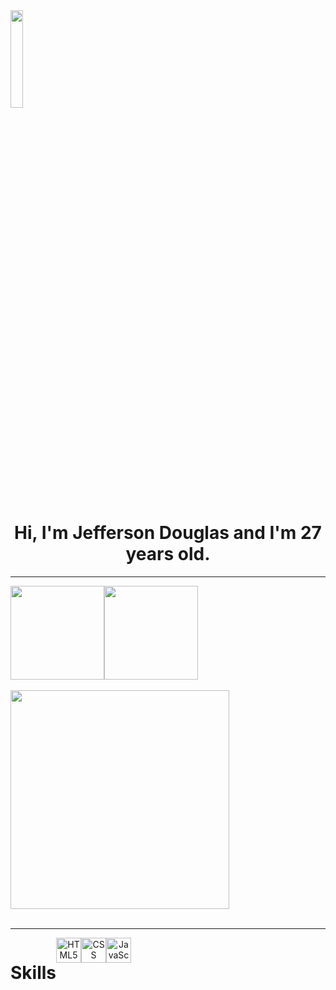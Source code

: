 <div>
<img width="20%" src="https://user-images.githubusercontent.com/96750685/151458627-4df208cb-3145-4c0e-841f-b0562c15a9e0.gif"/>
</div>

<div align="center">
<h1>Hi, I'm Jefferson Douglas and I'm 27 years old.</h1>
</div>

<hr>

<div align="center" style="display: flex">
<img height="150em" src="https://github-readme-stats.vercel.app/api?username=jersdouglas&show_icons=true&theme=tokyonight"/>
<img height="150em" src="https://github-readme-stats.vercel.app/api/top-langs/?username=jersdouglas&layout=compact&theme=tokyonight"/>  
</div><br>

<div align="center" style="display: flex">
  <img width="350em" src="https://github-readme-stats.vercel.app/api/top-langs/?username=jersdouglas&hide=javascript,html(https://github.com/jersdouglas/github-readme-stats)"/>
</div>
<br>


<hr>

<div align="center" style="display: flex"><br/>
  <h1> Skills </h1>
<a href="https://www.w3schools.com/html/default.asp"><img alt="HTML5" height="40" width="40" src="https://cdn.jsdelivr.net/gh/devicons/devicon/icons/html5/html5-original.svg" /></a>
<a href="https://www.w3schools.com/css/default.asp"><img alt="CSS" height="40" width="40" src="https://cdn.jsdelivr.net/gh/devicons/devicon/icons/css3/css3-original.svg" /></a>
<a href="https://www.w3schools.com/js/default.asp"><img alt="JavaScript" height="40" width="40" src="https://cdn.jsdelivr.net/gh/devicons/devicon/icons/javascript/javascript-original.svg" /></a>
</div>

